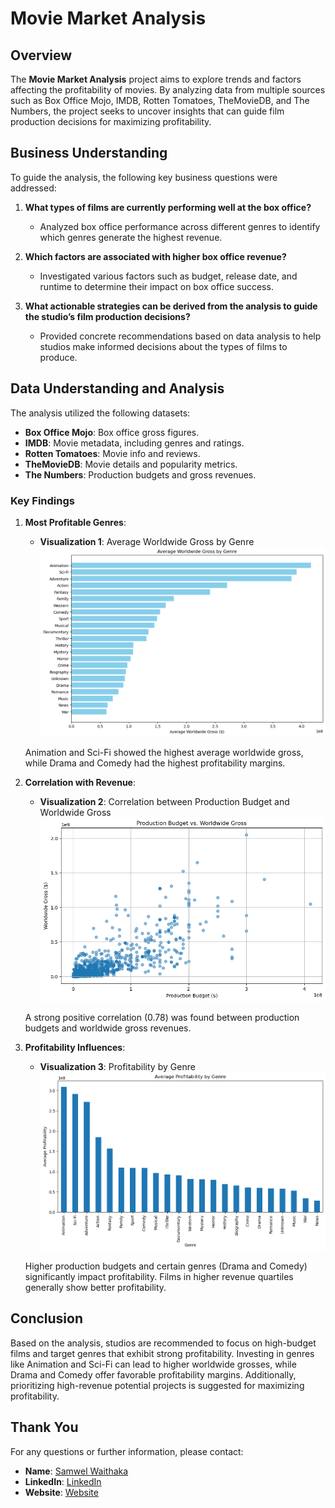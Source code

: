 # Movie Market Analysis

## Overview
The **Movie Market Analysis** project aims to explore trends and factors affecting the profitability of movies. By analyzing data from multiple sources such as Box Office Mojo, IMDB, Rotten Tomatoes, TheMovieDB, and The Numbers, the project seeks to uncover insights that can guide film production decisions for maximizing profitability.

## Business Understanding
To guide the analysis, the following key business questions were addressed:

1. **What types of films are currently performing well at the box office?**
   - Analyzed box office performance across different genres to identify which genres generate the highest revenue.

2. **Which factors are associated with higher box office revenue?**
   - Investigated various factors such as budget, release date, and runtime to determine their impact on box office success.

3. **What actionable strategies can be derived from the analysis to guide the studio’s film production decisions?**
   - Provided concrete recommendations based on data analysis to help studios make informed decisions about the types of films to produce.

## Data Understanding and Analysis
The analysis utilized the following datasets:

- **Box Office Mojo**: Box office gross figures.
- **IMDB**: Movie metadata, including genres and ratings.
- **Rotten Tomatoes**: Movie info and reviews.
- **TheMovieDB**: Movie details and popularity metrics.
- **The Numbers**: Production budgets and gross revenues.

### Key Findings

1. **Most Profitable Genres**: 
   - **Visualization 1**: Average Worldwide Gross by Genre
     ![Average Worldwide Gross by Genre](images/average_worldwide_gross_by_genre.png)

   Animation and Sci-Fi showed the highest average worldwide gross, while Drama and Comedy had the highest profitability margins.

2. **Correlation with Revenue**: 
   - **Visualization 2**: Correlation between Production Budget and Worldwide Gross
     ![Correlation between Production Budget and Worldwide Gross](images/correlation_budget_worldwide_gross.png)

   A strong positive correlation (0.78) was found between production budgets and worldwide gross revenues.

3. **Profitability Influences**: 
   - **Visualization 3**: Profitability by Genre
     ![Profitability by Genre](images/profitability_by_genre.png)

   Higher production budgets and certain genres (Drama and Comedy) significantly impact profitability. Films in higher revenue quartiles generally show better profitability.

## Conclusion
Based on the analysis, studios are recommended to focus on high-budget films and target genres that exhibit strong profitability. Investing in genres like Animation and Sci-Fi can lead to higher worldwide grosses, while Drama and Comedy offer favorable profitability margins. Additionally, prioritizing high-revenue potential projects is suggested for maximizing profitability.

## Thank You

For any questions or further information, please contact:
- **Name**: [Samwel Waithaka](https://github.com/IdrisFallout)
- **LinkedIn**: [LinkedIn](https://www.linkedin.com/in/idrisfallout)
- **Website**: [Website](https://waithakasam.com)
